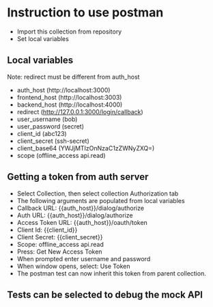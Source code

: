 # Instruction to use postman

- Import this collection from repository
- Set local variables

## Local variables

Note: redirect must be different from auth_host

- auth_host      (http://localhost:3000)
- frontend_host  (http://localhost:3003)
- backend_host   (http://localhost:4000)
- redirect       (http://127.0.0.1:3000/login/callback)
- user_username  (bob)
- user_password  (secret)
- client_id      (abc123)
- client_secret  (ssh-secret)
- client_base64  (YWJjMTIzOnNzaC1zZWNyZXQ=)
- scope          (offline_access api.read)

## Getting a token from auth server

- Select Collection, then select collection Authorization tab
- The following arguments are populated from local variables
 - Callback URL: {{auth_host}}/dialog/authorize
 - Auth URL: {{auth_host}}/dialog/authorize
 - Access Token URL: {{auth_host}}/oauth/token
 - Client Id: {{client_id}}
 - Client Secret: {{client_secret}}
 - Scope: offline_access api.read
- Press: Get New Access Token
- When prompted enter username and password
- When window opens, select: Use Token
- The postman test can now inherit this token from parent collection.

## Tests can be selected to debug the mock API

